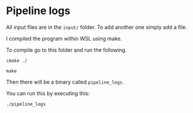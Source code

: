 # Pipeline logs

All input files are in the `input/` folder. To add another one simply add a file.

I compiled the program within WSL using make.

To compile go to this folder and run the following.

```shell
cmake ./
```

```shell
make
```

Then there will be a binary called `pipeline_logs`.

You can run this by executing this:

```shell
./pipeline_logs
```